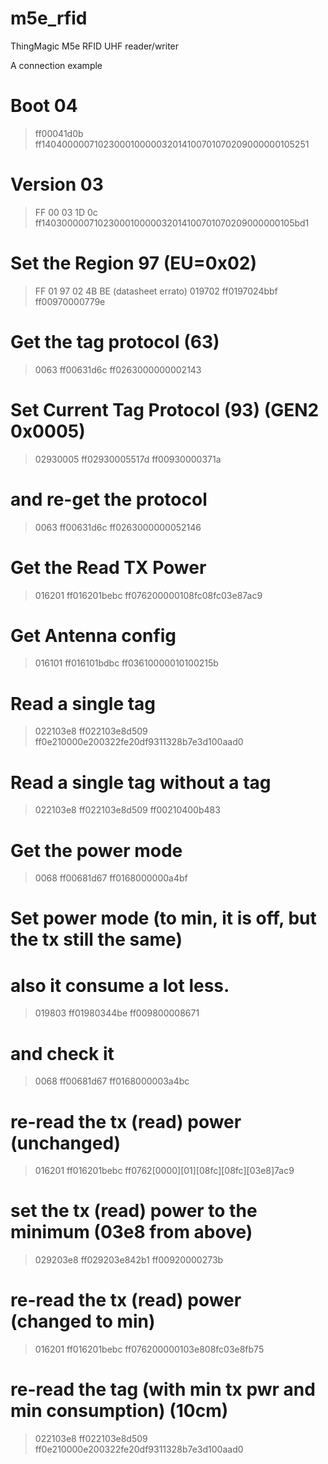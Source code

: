 # m5e_rfid
ThingMagic M5e RFID UHF reader/writer

A connection example

# Boot 04
> ff00041d0b
ff1404000007102300010000032014100701070209000000105251

# Version 03
> FF 00 03 1D 0c
ff1403000007102300010000032014100701070209000000105bd1

# Set the Region 97 (EU=0x02)
> FF 01 97 02 4B BE (datasheet errato)
> 019702
ff0197024bbf
ff00970000779e

# Get the tag protocol (63)
> 0063
ff00631d6c
ff0263000000002143

# Set Current Tag Protocol (93) (GEN2 0x0005)
> 02930005
ff02930005517d
ff00930000371a

# and re-get the protocol
> 0063
ff00631d6c
ff0263000000052146

# Get the Read TX Power
> 016201
ff016201bebc
ff076200000108fc08fc03e87ac9

# Get Antenna config
> 016101
ff016101bdbc
ff03610000010100215b

# Read a single tag
> 022103e8
ff022103e8d509
ff0e210000e200322fe20df9311328b7e3d100aad0

# Read a single tag without a tag
> 022103e8
ff022103e8d509
ff00210400b483

# Get the power mode
> 0068
ff00681d67
ff0168000000a4bf

# Set power mode (to min, it is off, but the tx still the same)
# also it consume a lot less.
> 019803
ff01980344be
ff009800008671

# and check it
> 0068
ff00681d67
ff0168000003a4bc

# re-read the tx (read) power (unchanged)
> 016201
ff016201bebc
ff0762[0000][01][08fc][08fc][03e8]7ac9

# set the tx (read) power to the minimum (03e8 from above)
> 029203e8
ff029203e842b1
ff00920000273b

# re-read the tx (read) power (changed to min)
> 016201
ff016201bebc
ff076200000103e808fc03e8fb75

# re-read the tag (with min tx pwr and min consumption) (10cm)
> 022103e8
ff022103e8d509
ff0e210000e200322fe20df9311328b7e3d100aad0

